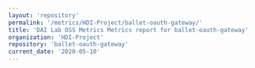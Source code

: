 ```yaml
---
layout: 'repository'
permalink: '/metrics/HDI-Project/ballet-oauth-gateway/'
title: 'DAI Lab OSS Metrics Metrics report for ballet-oauth-gateway'
organization: 'HDI-Project'
repository: 'ballet-oauth-gateway'
current_date: '2020-05-10'
---
```

